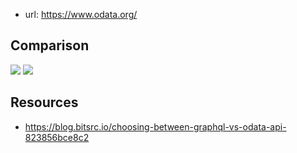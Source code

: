
- url: https://www.odata.org/


## Comparison

![](/assets/images/2024-03-13-09-55-30.png)
![](/assets/images/2024-03-13-09-56-13.png)

## Resources

- https://blog.bitsrc.io/choosing-between-graphql-vs-odata-api-823856bce8c2
